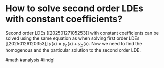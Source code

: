 # How to solve second order LDEs with constant coefficients? 
Second order LDEs [[20250127105253]] with constant coefficients can be solved using the same equation as when solving first order LDEs [[20250126120353]] $y(x) = y_h(x)+y_p(x)$. Now we need to find the homogenous and the particular solution to the second order LDE.

#math #analysis #lindgl